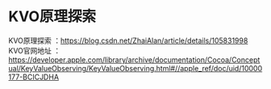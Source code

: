 # KVO原理探索
KVO原理探索 ：https://blog.csdn.net/ZhaiAlan/article/details/105831998
KVO官网地址 ：https://developer.apple.com/library/archive/documentation/Cocoa/Conceptual/KeyValueObserving/KeyValueObserving.html#//apple_ref/doc/uid/10000177-BCICJDHA
